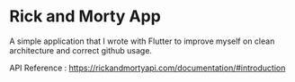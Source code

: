 # Rick and Morty App

A simple application that I wrote with Flutter to improve myself on clean architecture and correct github usage.

API Reference : https://rickandmortyapi.com/documentation/#introduction
